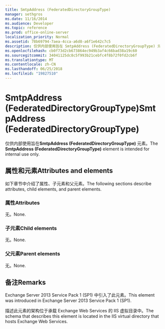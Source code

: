 ```yaml
---
title: SmtpAddress (FederatedDirectoryGroupType)
manager: sethgros
ms.date: 11/16/2014
ms.audience: Developer
ms.topic: reference
ms.prod: office-online-server
localization_priority: Normal
ms.assetid: 78b69794-7aea-4cca-a6d8-a6f1e642c7c5
description: 仅供内部使用旨在 SmtpAddress (FederatedDirectoryGroupType) 元素。
ms.openlocfilehash: cb0f73d2cb673864ec949b3af4c66bad38a19c60
ms.sourcegitcommit: 34041125dc8c5f993b21cebfc4f8b72f0fd2cb6f
ms.translationtype: MT
ms.contentlocale: zh-CN
ms.lasthandoff: 06/25/2018
ms.locfileid: "19827510"
---
```

# <a name="smtpaddress-federateddirectorygrouptype"></a><span data-ttu-id="3b923-103">SmtpAddress (FederatedDirectoryGroupType)</span><span class="sxs-lookup"><span data-stu-id="3b923-103">SmtpAddress (FederatedDirectoryGroupType)</span></span>

<span data-ttu-id="3b923-104">仅供内部使用旨在**SmtpAddress (FederatedDirectoryGroupType)** 元素。</span><span class="sxs-lookup"><span data-stu-id="3b923-104">The **SmtpAddress (FederatedDirectoryGroupType)** element is intended for internal use only.</span></span> 

## <a name="attributes-and-elements"></a><span data-ttu-id="3b923-105">属性和元素</span><span class="sxs-lookup"><span data-stu-id="3b923-105">Attributes and elements</span></span>

<span data-ttu-id="3b923-106">如下章节中介绍了属性、子元素和父元素。</span><span class="sxs-lookup"><span data-stu-id="3b923-106">The following sections describe attributes, child elements, and parent elements.</span></span>
  
### <a name="attributes"></a><span data-ttu-id="3b923-107">属性</span><span class="sxs-lookup"><span data-stu-id="3b923-107">Attributes</span></span>

<span data-ttu-id="3b923-108">无。</span><span class="sxs-lookup"><span data-stu-id="3b923-108">None.</span></span>
  
### <a name="child-elements"></a><span data-ttu-id="3b923-109">子元素</span><span class="sxs-lookup"><span data-stu-id="3b923-109">Child elements</span></span>

<span data-ttu-id="3b923-110">无。</span><span class="sxs-lookup"><span data-stu-id="3b923-110">None.</span></span>
  
### <a name="parent-elements"></a><span data-ttu-id="3b923-111">父元素</span><span class="sxs-lookup"><span data-stu-id="3b923-111">Parent elements</span></span>

<span data-ttu-id="3b923-112">无。</span><span class="sxs-lookup"><span data-stu-id="3b923-112">None.</span></span>
  
## <a name="remarks"></a><span data-ttu-id="3b923-113">备注</span><span class="sxs-lookup"><span data-stu-id="3b923-113">Remarks</span></span>

<span data-ttu-id="3b923-114">Exchange Server 2013 Service Pack 1 (SP1) 中引入了此元素。</span><span class="sxs-lookup"><span data-stu-id="3b923-114">This element was introduced in Exchange Server 2013 Service Pack 1 (SP1).</span></span>
  
<span data-ttu-id="3b923-115">描述此元素的架构位于承载 Exchange Web Services 的 IIS 虚拟目录中。</span><span class="sxs-lookup"><span data-stu-id="3b923-115">The schema that describes this element is located in the IIS virtual directory that hosts Exchange Web Services.</span></span>
  

